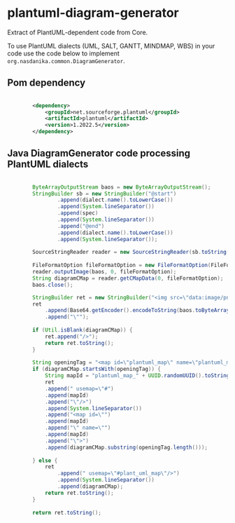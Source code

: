# plantuml-diagram-generator
Extract of PlantUML-dependent code from Core.

To use PlantUML dialects (UML, SALT, GANTT, MINDMAP, WBS) in your code use the code below to implement ``org.nasdanika.common.DiagramGenerator``.

## Pom dependency
```xml
		
		<dependency>
		    <groupId>net.sourceforge.plantuml</groupId>
		    <artifactId>plantuml</artifactId>
		    <version>1.2022.5</version>
		</dependency>		
```

## Java DiagramGenerator code processing PlantUML dialects

```java
		
		ByteArrayOutputStream baos = new ByteArrayOutputStream();
		StringBuilder sb = new StringBuilder("@start")
				.append(dialect.name().toLowerCase())
				.append(System.lineSeparator())
				.append(spec)
				.append(System.lineSeparator())
				.append("@end")
				.append(dialect.name().toLowerCase())
				.append(System.lineSeparator());
		
		SourceStringReader reader = new SourceStringReader(sb.toString());
		
		FileFormatOption fileFormatOption = new FileFormatOption(FileFormat.PNG);
		reader.outputImage(baos, 0, fileFormatOption);		
		String diagramCMap = reader.getCMapData(0, fileFormatOption);
		baos.close();

		StringBuilder ret = new StringBuilder("<img src=\"data:image/png;base64, ");
		ret
			.append(Base64.getEncoder().encodeToString(baos.toByteArray()))
			.append("\"");
		
		if (Util.isBlank(diagramCMap)) {
			ret.append("/>");
			return ret.toString();			
		}
		
		String openingTag = "<map id=\"plantuml_map\" name=\"plantuml_map\">";
		if (diagramCMap.startsWith(openingTag)) {
			String mapId = "plantuml_map_" + UUID.randomUUID().toString();
			ret			
			.append(" usemap=\"#")
			.append(mapId)
			.append("\"/>")
			.append(System.lineSeparator())
			.append("<map id=\"")
			.append(mapId)
			.append("\" name=\"")
			.append(mapId)
			.append("\">")
			.append(diagramCMap.substring(openingTag.length()));
			
		} else {				
			ret			
				.append(" usemap=\"#plant_uml_map\"/>")
				.append(System.lineSeparator())
				.append(diagramCMap);
			return ret.toString();
		}
				
		return ret.toString();
```
